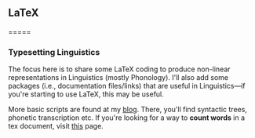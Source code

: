 ## LaTeX
=====

### Typesetting Linguistics

The focus here is to share some LaTeX coding to produce non-linear representations in Linguistics (mostly Phonology). I'll also add some packages (i.e., documentation files/links) that are useful in Linguistics—if you're starting to use LaTeX, this may be useful.

More basic scripts are found at my [blog](www.lingformat.wordpress.com). There, you'll find syntactic trees, phonetic transcription etc. If you're looking for a way to **count words** in a tex document, visit [this](http://app.uio.no/ifi/texcount/) page.


